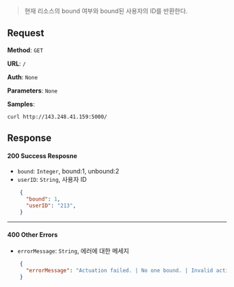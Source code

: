 > 현재 리소스의 bound 여부와 bound된 사용자의 ID를 반환한다. 

## Request

**Method**: `GET`

**URL**: `/`

**Auth**: `None`

**Parameters**: `None`

**Samples**:
```
curl http://143.248.41.159:5000/
```

## Response

#### 200 Success Resposne
* `bound`: `Integer`, bound:1, unbound:2
* `userID`: `String`, 사용자 ID
```json
    {
      "bound": 1,
      "userID": "213",
    }
```
***
#### 400 Other Errors
* `errorMessage`: `String`, 에러에 대한 메세지
```json
    {
      "errorMessage": "Actuation failed. | No one bound. | Invalid action."
    }
```